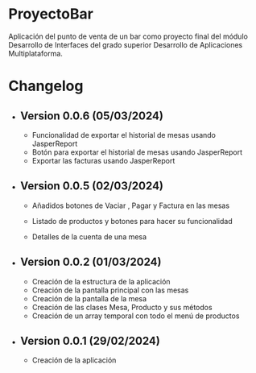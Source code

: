 # ProyectoBar
Aplicación del punto de venta de un bar como proyecto final del módulo Desarrollo de Interfaces del grado superior Desarrollo de Aplicaciones Multiplataforma.

# Changelog

- ## Version 0.0.6 (05/03/2024)
  - Funcionalidad de exportar el historial de mesas usando JasperReport
  - Botón para exportar el historial de mesas usando JasperReport
  - Exportar las facturas usando JasperReport

- ## Version 0.0.5 (02/03/2024)

  - Añadidos botones de Vaciar , Pagar y Factura en las mesas

  - Listado de productos y botones para hacer su funcionalidad
  - Detalles de la cuenta de una mesa
- ## Version 0.0.2 (01/03/2024)

  - Creación de la estructura de la aplicación
  - Creación de la pantalla principal con las mesas
  - Creación de la pantalla de la mesa
  - Creación de las clases Mesa, Producto y sus métodos
  - Creación de un array temporal con todo el menú de productos
- ## Version 0.0.1 (29/02/2024)

  - Creación de la aplicación
